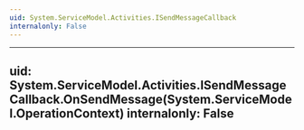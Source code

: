 ```yaml
---
uid: System.ServiceModel.Activities.ISendMessageCallback
internalonly: False
---
```


---
uid: System.ServiceModel.Activities.ISendMessageCallback.OnSendMessage(System.ServiceModel.OperationContext)
internalonly: False
---
